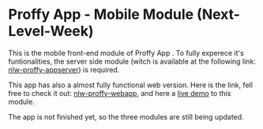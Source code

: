 # Proffy App - Mobile Module (Next-Level-Week)

This is the mobile front-end module of Proffy App . To fully experece it's funtionalities, the server side module (witch is available at the following link: [nlw-proffy-appserver](https://github.com/joaokbmartins/nlw-proffy-appserver)) is required.

This app has also a almost fully functional web version. Here is the link, fell free to check it out: [nlw-proffy-webapp](https://github.com/joaokbmartins/nlw-proffy-webapp), and here a [live demo](https://5f67cb5654e3f20007f5bb08--naughty-ramanujan-b7bb9a.netlify.app/) to this module.

The app is not finished yet, so the three modules are still being updated.
